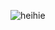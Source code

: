   ![heihie](https://user-images.githubusercontent.com/64839696/81661933-269d9980-943d-11ea-9866-8ad6a827148f.jpg)

